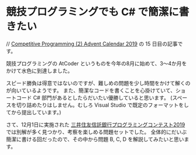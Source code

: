 # 競技プログラミングでも C# で簡潔に書きたい
// [Competitive Programming (2) Advent Calendar 2019](https://adventar.org/calendars/4587) の 15 日目の記事です。

競技プログラミングの AtCoder というものを今年の8月に始めて、3～4か月をかけて水色に到達しました。

スピード勝負は得意ではないのですが、難しめの問題を少し時間をかけて解くのが向いているようです。
また、簡潔なコードを書くことを心掛けていて、ショートコード C# 部門があるとしたらだいたい優勝していると思います。
(スペースを切り詰めたりはしません。むしろ Visual Studio で既定のフォーマットをしてから提出しています。)

さて、12月1日に実施された [三井住友信託銀行プログラミングコンテスト2019](https://atcoder.jp/contests/sumitrust2019) では別解が多く見つかり、考察を楽しめる問題セットでした。
全体的にだいぶ簡潔に書ける回だったので、その中から問題 B, C, D を解説してみたいと思います。
